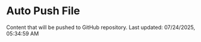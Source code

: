 # Auto Push File

Content that will be pushed to GitHub repository.
Last updated: 07/24/2025, 05:34:59 AM
